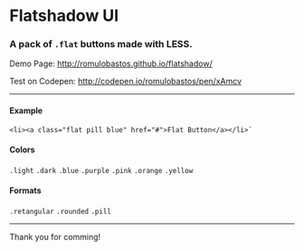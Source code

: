 # Flatshadow UI
### A pack of `.flat` buttons made with LESS.

Demo Page: http://romulobastos.github.io/flatshadow/

Test on Codepen: http://codepen.io/romulobastos/pen/xAmcv

---
  
#### Example
```
<li><a class="flat pill blue" href="#">Flat Button</a></li>`
```  
#### Colors
`.light` `.dark` `.blue` `.purple` `.pink` `.orange` `.yellow`

#### Formats
`.retangular` `.rounded` `.pill`

---
Thank you for comming!